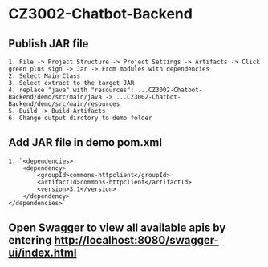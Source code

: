 # CZ3002-Chatbot-Backend

## Publish JAR file 
    1. File -> Project Structure -> Project Settings -> Artifacts -> Click green plus sign -> Jar -> From modules with dependencies
    2. Select Main Class
    3. Select extract to the target JAR
    4. replace "java" with "resources": ...CZ3002-Chatbot-Backend/demo/src/main/java -> ...CZ3002-Chatbot-Backend/demo/src/main/resources
    5. Build -> Build Artifacts
    6. Change output dirctory to demo folder

## Add JAR file in demo pom.xml
    1. `<dependencies>
        <dependency>
            <groupId>commons-httpclient</groupId>
            <artifactId>commons-httpclient</artifactId>
            <version>3.1</version>
        </dependency>
    </dependencies>`



## Open Swagger to view all available apis by entering <http://localhost:8080/swagger-ui/index.html>